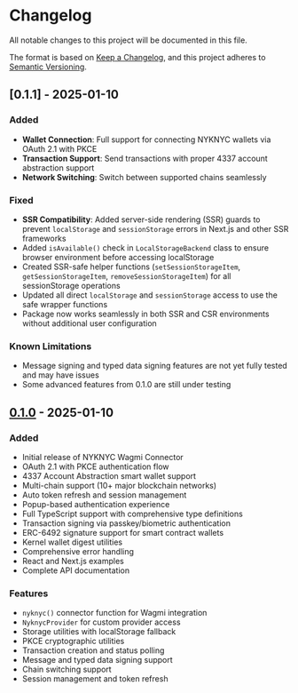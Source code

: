 # Changelog

All notable changes to this project will be documented in this file.

The format is based on [Keep a Changelog](https://keepachangelog.com/en/1.0.0/),
and this project adheres to [Semantic Versioning](https://semver.org/spec/v2.0.0.html).

## [0.1.1] - 2025-01-10

### Added
- **Wallet Connection**: Full support for connecting NYKNYC wallets via OAuth 2.1 with PKCE
- **Transaction Support**: Send transactions with proper 4337 account abstraction support
- **Network Switching**: Switch between supported chains seamlessly

### Fixed
- **SSR Compatibility**: Added server-side rendering (SSR) guards to prevent `localStorage` and `sessionStorage` errors in Next.js and other SSR frameworks
- Added `isAvailable()` check in `LocalStorageBackend` class to ensure browser environment before accessing localStorage
- Created SSR-safe helper functions (`setSessionStorageItem`, `getSessionStorageItem`, `removeSessionStorageItem`) for all sessionStorage operations
- Updated all direct `localStorage` and `sessionStorage` access to use the safe wrapper functions
- Package now works seamlessly in both SSR and CSR environments without additional user configuration

### Known Limitations
- Message signing and typed data signing features are not yet fully tested and may have issues
- Some advanced features from 0.1.0 are still under testing

## [0.1.0] - 2025-01-10

### Added
- Initial release of NYKNYC Wagmi Connector
- OAuth 2.1 with PKCE authentication flow
- 4337 Account Abstraction smart wallet support
- Multi-chain support (10+ major blockchain networks)
- Auto token refresh and session management
- Popup-based authentication experience
- Full TypeScript support with comprehensive type definitions
- Transaction signing via passkey/biometric authentication
- ERC-6492 signature support for smart contract wallets
- Kernel wallet digest utilities
- Comprehensive error handling
- React and Next.js examples
- Complete API documentation

### Features
- `nyknyc()` connector function for Wagmi integration
- `NyknycProvider` for custom provider access
- Storage utilities with localStorage fallback
- PKCE cryptographic utilities
- Transaction creation and status polling
- Message and typed data signing support
- Chain switching support
- Session management and token refresh

[0.1.0]: https://github.com/nyknyc/wagmi-connector/releases/tag/v0.1.0
